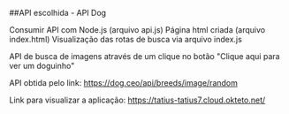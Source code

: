 ##API escolhida - API Dog

Consumir API com Node.js (arquivo api.js)
Página html criada (arquivo index.html) 
Visualização das rotas de busca via arquivo index.js


API de busca de imagens através de um clique no botão "Clique aqui para ver um doguinho"

API obtida pelo link: https://dog.ceo/api/breeds/image/random



Link para visualizar a aplicação: https://tatius-tatius7.cloud.okteto.net/



